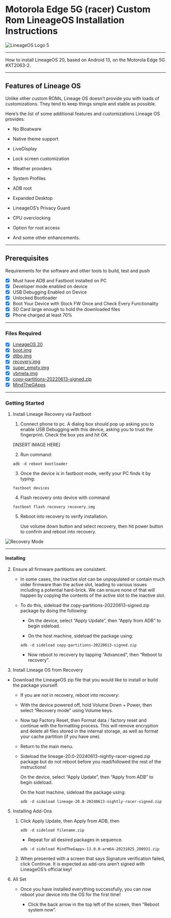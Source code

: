 # Motorola Edge 5G (racer) Custom Rom LineageOS Installation Instructions

![LineageOS Logo 5](https://github.com/jdenish1/Moto_Edge_racer_Custom-Roms/assets/96416029/1b03e692-e83c-43d4-9881-9723f8972ed3)


***

How to install LineageOS 20, based on Android 13, on the Motorola Edge 5G #XT2063-2.

***

## Features of Lineage OS

Unlike other custom ROMs, Lineage OS doesn’t provide you with loads of customizations. They tend to keep things simple and stable as possible.

Here’s the list of some additional features and customizations Lineage OS provides:

- No Bloatware

- Native theme support

- LiveDisplay

- Lock screen customization

- Weather providers

- System Profiles

- ADB root

- Expanded Desktop

- LineageOS’s Privacy Guard

- CPU overclocking

- Option for root access

- And some other enhancements.

***

## Prerequisites

Requirements for the software and other tools to build, test and push 
- [x] Must have ADB and Fastboot installed on PC
- [x] Developer mode enabled on device
- [x] USB Debugging Enabled on Device
- [x] Unlocked Bootloader
- [x] Boot Your Device with Stock FW Once and Check Every Functionality
- [x] SD Card large enough to hold the downloaded files
- [x] Phone charged at least 70%

***

### Files Required

- [x] [LineageOS 20](https://mirrorbits.lineageos.org/full/racer/20240620/lineage-20.0-20240620-nightly-racer-signed.zip)
- [x] [boot.img](https://mirrorbits.lineageos.org/full/racer/20240620/boot.img)
- [x] [dtbo.img](https://mirrorbits.lineageos.org/full/racer/20240620/dtbo.img)
- [x] [recovery.img](https://mirrorbits.lineageos.org/full/racer/20240620/recovery.img)
- [x] [super_empty.img](https://mirrorbits.lineageos.org/full/racer/20240620/super_empty.img)
- [x] [vbmeta.img](https://mirrorbits.lineageos.org/full/racer/20240620/vbmeta.img)
- [x] [copy-partitions-20220613-signed.zip](https://mirrorbits.lineageos.org/tools/copy-partitions-20220613-signed.zip)
- [x] [MindTheGApps](https://github.com/MindTheGapps/13.0.0-arm64/releases/download/MindTheGapps-13.0.0-arm64-20231025_200931/MindTheGapps-13.0.0-arm64-20231025_200931.zip)

***

### Getting Started

1. Install Lineage Recovery via Fastboot

    1.  Connect phone to pc. A dialog box should pop up asking you to enable USB Debugging with this device, asking you to trust the fingerprint. Check the box yes and hit OK.

    [INSERT IMAGE HERE]
    
    2.  Run command:

    ``` adb -d reboot bootloader ```

    3.  Once the device is in fastboot mode, verify your PC finds it by typing:

    ``` fastboot devices ```

    4.  Flash recovery onto device with command

    ``` fastboot flash recovery recovery.img ```

    5.  Reboot into recovery to verify installation.

        Use volume down button and select recovery, then hit power button to confirm and reboot into recovery.

        
![Recovery Mode](https://github.com/jdenish1/Moto_Edge_racer_Custom-Roms/assets/96416029/0b341026-bf25-45a8-b1f4-645ced0e736f)

***

#### Installing

2.  Ensure all firmware partitions are consistent.

    - In some cases, the inactive slot can be unpopulated or contain much older firmware than the active slot, leading to         various issues including a potential hard-brick. We can ensure none of that will happen by copying the contents of          the active slot to the inactive slot.

    - To do this, sideload the copy-partitions-20220613-signed.zip package by doing the following:

        -  On the device, select “Apply Update”, then “Apply from ADB” to begin sideload.

        -  On the host machine, sideload the package using: 
        
        ``` adb -d sideload copy-partitions-20220613-signed.zip  ```

        - Now reboot to recovery by tapping “Advanced”, then “Reboot to recovery”.

3.  Install Lineage OS from Recovery

   - Download the LineageOS zip file that you would like to install or build the package yourself.

        - If you are not in recovery, reboot into recovery:

        - With the device powered off, hold Volume Down + Power, then select “Recovery mode” using Volume keys.

        - Now tap Factory Reset, then Format data / factory reset and continue with the formatting process. This will                 remove encryption and delete all files stored in the internal storage, as well as format your cache partition (if           you have one).

        - Return to the main menu.

        - Sideload the lineage-20.0-20240613-nightly-racer-signed.zip package but do not reboot before you read/followed              the rest of the instructions!

            On the device, select “Apply Update”, then “Apply from ADB” to begin sideload.
        
            On the host machine, sideload the package using:
    

            ``` adb -d sideload lineage-20.0-20240613-nightly-racer-signed.zip ```

5.  Installing Add-Ons

    1.  Click Apply Update, then Apply from ADB, then 

        ``` adb -d sideload filename.zip ```

        - Repeat for all desired packages in sequence.
      
        ``` adb -d sideload MindTheGapps-13.0.0-arm64-20231025_200931.zip ```


    3.  When presented with a screen that says Signature verification failed, click Continue. It is expected as add-ons             aren’t signed with LineageOS’s official key!

7.  All Set

    - Once you have installed everything successfully, you can now reboot your device into the OS for the first time!

        - Click the back arrow in the top left of the screen, then “Reboot system now”.
